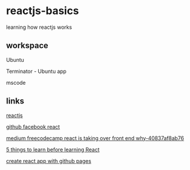 # reactjs-basics
learning how reactjs works

## workspace
Ubuntu

Terminator - Ubuntu app

mscode


## links
[reactjs](https://reactjs.org/)

[github facebook react](https://github.com/facebook/react/)

[medium freecodecamp react is taking over front end why-40837af8ab76](https://medium.freecodecamp.org/yes-react-is-taking-over-front-end-development-the-question-is-why-40837af8ab76)

[5 things to learn before learning React](https://www.oreilly.com/ideas/5-things-to-learn-before-learning-react)


[create react app with github pages](https://github.com/facebook/create-react-app)


